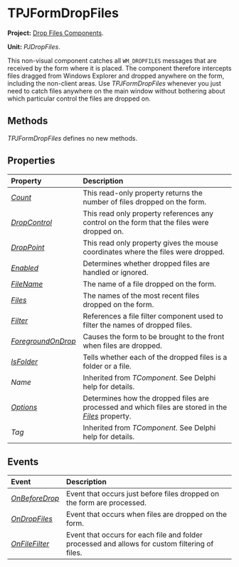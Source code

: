 <a href='Hidden comment: 
$Rev$
$Date$
'></a>

# TPJFormDropFiles #

**Project:** [Drop Files Components](DropFilesComponents.md).

**Unit:** _PJDropFiles_.

This non-visual component catches all `WM_DROPFILES` messages that are received by the form where it is placed. The component therefore intercepts files dragged from Windows Explorer and dropped anywhere on the form, including the non-client areas. Use _TPJFormDropFiles_ whenever you just need to catch files anywhere on the main window without bothering about which particular control the files are dropped on.

## Methods ##

_TPJFormDropFiles_ defines no new methods.

## Properties ##

| **Property** | **Description** |
|:-------------|:----------------|
| _[Count](TPJFormDropFilesCount.md)_ | This read-only property returns the number of files dropped on the form. |
| _[DropControl](TPJFormDropFilesDropControl.md)_ | This read only property references any control on the form that the files were dropped on. |
| _[DropPoint](TPJFormDropFilesDropPoint.md)_ | This read only property gives the mouse coordinates where the files were dropped. |
| _[Enabled](TPJFormDropFilesEnabled.md)_ | Determines whether dropped files are handled or ignored. |
| _[FileName](TPJFormDropFilesFileName.md)_ | The name of a file dropped on the form. |
| _[Files](TPJFormDropFilesFiles.md)_ | The names of the most recent files dropped on the form. |
| _[Filter](TPJFormDropFilesFilter.md)_ | References a file filter component used to filter the names of dropped files. |
| _[ForegroundOnDrop](TPJFormDropFilesForegroundOnDrop.md)_ | Causes the form to be brought to the front when files are dropped. |
| _[IsFolder](TPJFormDropFilesIsFolder.md)_ | Tells whether each of the dropped files is a folder or a file. |
| _Name_ | Inherited from _TComponent_. See Delphi help for details. |
| _[Options](TPJFormDropFilesOptions.md)_ | Determines how the dropped files are processed and which files are stored in the _[Files](TPJFormDropFilesFiles.md)_ property. |
| _Tag_ | Inherited from _TComponent_. See Delphi help for details. |

## Events ##

| **Event** | **Description** |
|:----------|:----------------|
| _[OnBeforeDrop](TPJFormDropFilesOnBeforeDrop.md)_ | Event that occurs just before files dropped on the form are processed. |
| _[OnDropFiles](TPJFormDropFilesOnDropFiles.md)_ | Event that occurs when files are dropped on the form. |
| _[OnFileFilter](TPJFormDropFilesOnFileFilter.md)_ | Event that occurs for each file and folder processed and allows for custom filtering of files. |